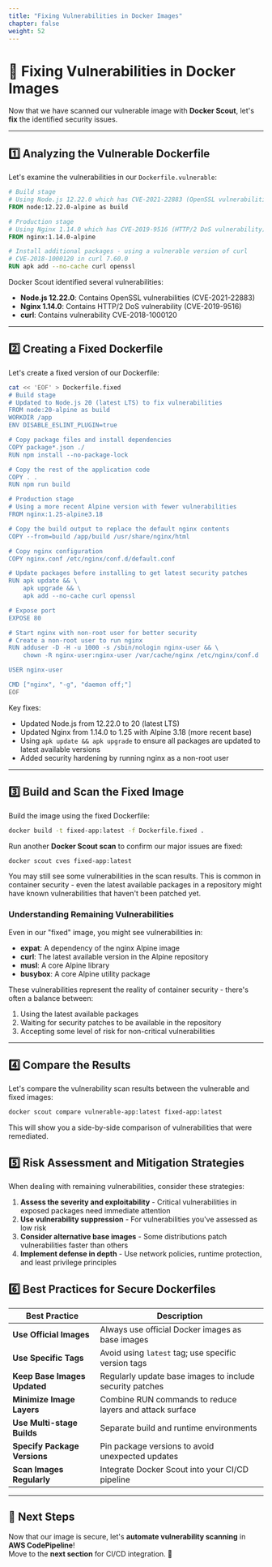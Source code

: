 ```yaml
---
title: "Fixing Vulnerabilities in Docker Images"
chapter: false
weight: 52
---
```


# 🔧 Fixing Vulnerabilities in Docker Images

Now that we have scanned our vulnerable image with **Docker Scout**, let's **fix** the identified security issues.

---

## **1️⃣ Analyzing the Vulnerable Dockerfile**
Let's examine the vulnerabilities in our `Dockerfile.vulnerable`:

```dockerfile
# Build stage
# Using Node.js 12.22.0 which has CVE-2021-22883 (OpenSSL vulnerabilities)
FROM node:12.22.0-alpine as build 

# Production stage
# Using Nginx 1.14.0 which has CVE-2019-9516 (HTTP/2 DoS vulnerability)
FROM nginx:1.14.0-alpine

# Install additional packages - using a vulnerable version of curl
# CVE-2018-1000120 in curl 7.60.0
RUN apk add --no-cache curl openssl
```

Docker Scout identified several vulnerabilities:
- **Node.js 12.22.0**: Contains OpenSSL vulnerabilities (CVE-2021-22883)
- **Nginx 1.14.0**: Contains HTTP/2 DoS vulnerability (CVE-2019-9516)
- **curl**: Contains vulnerability CVE-2018-1000120

---

## **2️⃣ Creating a Fixed Dockerfile**
Let's create a fixed version of our Dockerfile:

```bash
cat << 'EOF' > Dockerfile.fixed
# Build stage
# Updated to Node.js 20 (latest LTS) to fix vulnerabilities
FROM node:20-alpine as build 
WORKDIR /app
ENV DISABLE_ESLINT_PLUGIN=true

# Copy package files and install dependencies
COPY package*.json ./
RUN npm install --no-package-lock

# Copy the rest of the application code
COPY . .
RUN npm run build

# Production stage
# Using a more recent Alpine version with fewer vulnerabilities
FROM nginx:1.25-alpine3.18

# Copy the build output to replace the default nginx contents
COPY --from=build /app/build /usr/share/nginx/html

# Copy nginx configuration
COPY nginx.conf /etc/nginx/conf.d/default.conf

# Update packages before installing to get latest security patches
RUN apk update && \
    apk upgrade && \
    apk add --no-cache curl openssl

# Expose port
EXPOSE 80

# Start nginx with non-root user for better security
# Create a non-root user to run nginx
RUN adduser -D -H -u 1000 -s /sbin/nologin nginx-user && \
    chown -R nginx-user:nginx-user /var/cache/nginx /etc/nginx/conf.d

USER nginx-user

CMD ["nginx", "-g", "daemon off;"]
EOF
```

Key fixes:
- Updated Node.js from 12.22.0 to 20 (latest LTS)
- Updated Nginx from 1.14.0 to 1.25 with Alpine 3.18 (more recent base)
- Using `apk update && apk upgrade` to ensure all packages are updated to latest available versions
- Added security hardening by running nginx as a non-root user

---

## **3️⃣ Build and Scan the Fixed Image**
Build the image using the fixed Dockerfile:

```bash
docker build -t fixed-app:latest -f Dockerfile.fixed .
```

Run another **Docker Scout scan** to confirm our major issues are fixed:

```bash
docker scout cves fixed-app:latest
```

You may still see some vulnerabilities in the scan results. This is common in container security - even the latest available packages in a repository might have known vulnerabilities that haven't been patched yet.

### **Understanding Remaining Vulnerabilities**

Even in our "fixed" image, you might see vulnerabilities in:

- **expat**: A dependency of the nginx Alpine image
- **curl**: The latest available version in the Alpine repository
- **musl**: A core Alpine library
- **busybox**: A core Alpine utility package

These vulnerabilities represent the reality of container security - there's often a balance between:
1. Using the latest available packages
2. Waiting for security patches to be available in the repository
3. Accepting some level of risk for non-critical vulnerabilities

---

## **4️⃣ Compare the Results**
Let's compare the vulnerability scan results between the vulnerable and fixed images:

```bash
docker scout compare vulnerable-app:latest fixed-app:latest
```

This will show you a side-by-side comparison of vulnerabilities that were remediated.

## **5️⃣ Risk Assessment and Mitigation Strategies**

When dealing with remaining vulnerabilities, consider these strategies:

1. **Assess the severity and exploitability** - Critical vulnerabilities in exposed packages need immediate attention
2. **Use vulnerability suppression** - For vulnerabilities you've assessed as low risk
3. **Consider alternative base images** - Some distributions patch vulnerabilities faster than others
4. **Implement defense in depth** - Use network policies, runtime protection, and least privilege principles

## **6️⃣ Best Practices for Secure Dockerfiles**

| Best Practice | Description |
|---------------|-------------|
| **Use Official Images** | Always use official Docker images as base images |
| **Use Specific Tags** | Avoid using `latest` tag; use specific version tags |
| **Keep Base Images Updated** | Regularly update base images to include security patches |
| **Minimize Image Layers** | Combine RUN commands to reduce layers and attack surface |
| **Use Multi-stage Builds** | Separate build and runtime environments |
| **Specify Package Versions** | Pin package versions to avoid unexpected updates |
| **Scan Images Regularly** | Integrate Docker Scout into your CI/CD pipeline |

---

## **📌 Next Steps**
Now that our image is secure, let's **automate vulnerability scanning** in **AWS CodePipeline**!  
Move to the **next section** for CI/CD integration. 🚀
